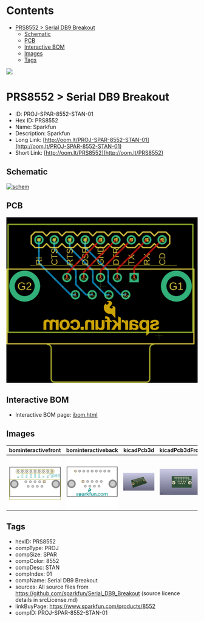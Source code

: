 



Contents
========

* [PRS8552 > Serial DB9 Breakout](#prs8552--serial-db9-breakout)
	* [Schematic](#schematic)
	* [PCB](#pcb)
	* [Interactive BOM](#interactive-bom)
	* [Images](#images)
	* [Tags](#tags)
  
![][im]
# PRS8552 > Serial DB9 Breakout

- ID: PROJ-SPAR-8552-STAN-01
- Hex ID: PRS8552
- Name: Sparkfun
- Description: Sparkfun
- Long Link: [http://oom.lt/PROJ-SPAR-8552-STAN-01](http://oom.lt/PROJ-SPAR-8552-STAN-01)
- Short Link: [http://oom.lt/PRS8552](http://oom.lt/PRS8552)

## Schematic
  
[![schem](eagleSchemImage.png)](eagleSchemImage.png)
## PCB
  
[![pcb](eagleImage.png)](eagleImage.png)
## Interactive BOM

- Interactive BOM page: [ibom.html](https://htmlpreview.github.io/?https://github.com/oomlout/oomlout_OOMP_projects/blob/main/PROJ-SPAR-8552-STAN-01/kicad/bom/ibom.html)

## Images
  
  

|bominteractivefront|bominteractiveback|kicadPcb3d|kicadPcb3dFront|kicadPcb3dBack|eagleImage|eagleSchemImage|pcbdraw|pcbdrawback|
| :---: | :---: | :---: | :---: | :---: | :---: | :---: | :---: | :---: |
|[![bominteractivefront](bomFront_140.png)](bomFront.png)|[![bominteractiveback](bomBack_140.png)](bomBack.png)|[![kicadPcb3d](kicadPcb3d_140.png)](kicadPcb3d.png)|[![kicadPcb3dFront](kicadPcb3dFront_140.png)](kicadPcb3dFront.png)|[![kicadPcb3dBack](kicadPcb3dBack_140.png)](kicadPcb3dBack.png)|[![eagleImage](eagleImage_140.png)](eagleImage.png)|[![eagleSchemImage](eagleSchemImage_140.png)](eagleSchemImage.png)|[![pcbdraw](pcbdraw_140.png)](pcbdraw.png)|[![pcbdrawback](pcbdrawBack_140.png)](pcbdrawBack.png)|

## Tags

- hexID: PRS8552
- oompType: PROJ
- oompSize: SPAR
- oompColor: 8552
- oompDesc: STAN
- oompIndex: 01
- oompName: Serial DB9 Breakout
- sources: All source files from https://github.com/sparkfun/Serial_DB9_Breakout (source licence details in srcLicense.md)
- linkBuyPage: https://www.sparkfun.com/products/8552
- oompID: PROJ-SPAR-8552-STAN-01



[im]: kicadPcb3d_450.png
